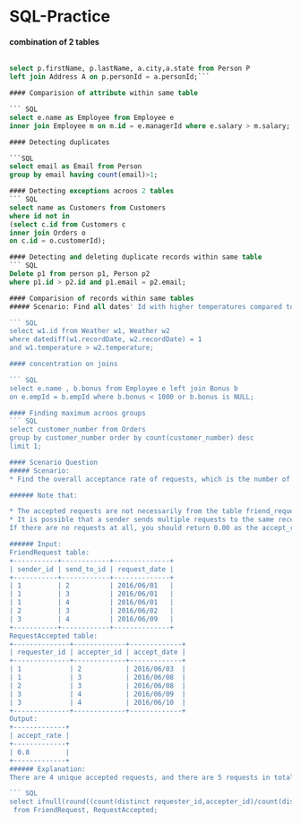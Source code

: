 # SQL-Practice

#### combination of 2 tables 

``` SQL

select p.firstName, p.lastName, a.city,a.state from Person P
left join Address A on p.personId = a.personId;```

#### Comparision of attribute within same table

``` SQL
select e.name as Employee from Employee e
inner join Employee m on m.id = e.managerId where e.salary > m.salary;

#### Detecting duplicates

```SQL
select email as Email from Person
group by email having count(email)>1;

#### Detecting exceptions acroos 2 tables
``` SQL
select name as Customers from Customers 
where id not in 
(select c.id from Customers c 
inner join Orders o 
on c.id = o.customerId);

#### Detecting and deleting duplicate records within same table
``` SQL
Delete p1 from person p1, Person p2 
where p1.id > p2.id and p1.email = p2.email;

#### Comparision of records within same tables
##### Scenario: Find all dates' Id with higher temperatures compared to its previous dates (yesterday)

``` SQL
select w1.id from Weather w1, Weather w2
where datediff(w1.recordDate, w2.recordDate) = 1 
and w1.temperature > w2.temperature;

#### concentration on joins

``` SQL
select e.name , b.bonus from Employee e left join Bonus b 
on e.empId = b.empId where b.bonus < 1000 or b.bonus is NULL;

#### Finding maximum acroos groups 
``` SQL 
select customer_number from Orders 
group by customer_number order by count(customer_number) desc
limit 1;

#### Scenario Question
##### Scenario:
* Find the overall acceptance rate of requests, which is the number of acceptance divided by the number of requests. Return the answer rounded to 2 decimals places.

###### Note that:

* The accepted requests are not necessarily from the table friend_request. In this case, Count the total accepted requests (no matter whether they are in the original requests), and divide it by the number of requests to get the acceptance rate.
* It is possible that a sender sends multiple requests to the same receiver, and a request could be accepted more than once. In this case, the ‘duplicated’ requests or acceptances are only counted once.
If there are no requests at all, you should return 0.00 as the accept_rate.

###### Input: 
FriendRequest table:
+-----------+------------+--------------+
| sender_id | send_to_id | request_date |
+-----------+------------+--------------+
| 1         | 2          | 2016/06/01   |
| 1         | 3          | 2016/06/01   |
| 1         | 4          | 2016/06/01   |
| 2         | 3          | 2016/06/02   |
| 3         | 4          | 2016/06/09   |
+-----------+------------+--------------+
RequestAccepted table:
+--------------+-------------+-------------+
| requester_id | accepter_id | accept_date |
+--------------+-------------+-------------+
| 1            | 2           | 2016/06/03  |
| 1            | 3           | 2016/06/08  |
| 2            | 3           | 2016/06/08  |
| 3            | 4           | 2016/06/09  |
| 3            | 4           | 2016/06/10  |
+--------------+-------------+-------------+
Output: 
+-------------+
| accept_rate |
+-------------+
| 0.8         |
+-------------+
###### Explanation: 
There are 4 unique accepted requests, and there are 5 requests in total. So the rate is 0.80.

``` SQL
select ifnull(round((count(distinct requester_id,accepter_id)/count(distinct sender_id,send_to_id)),2),0.00) as accept_rate
 from FriendRequest, RequestAccepted;




